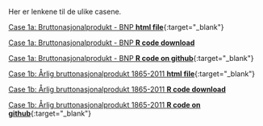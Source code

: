 Her er lenkene til de ulike casene.

[Case 1a: Bruttonasjonalprodukt - BNP **html file**](case_1a_bnp.html){:target="_blank"}

[Case 1a: Bruttonasjonalprodukt - BNP **R code download**](main/cases/case_1a_bnp.R)

[Case 1a: Bruttonasjonalprodukt - BNP **R code on github**](https://github.com/uit-sok-1004-h21/cases/blob/main/case_1a_bnp.R){:target="_blank"}

[Case 1b: Årlig bruttonasjonalprodukt 1865-2011 **html file**](case_1b_bnp_historisk.html){:target="_blank"}

[Case 1b: Årlig bruttonasjonalprodukt 1865-2011 **R code download**](main/cases/case_1b_bnp_historisk.R)

[Case 1b: Årlig bruttonasjonalprodukt 1865-2011 **R code on github**](https://github.com/uit-sok-1004-h21/cases/blob/main/case_1b_bnp_historisk.R){:target="_blank"}
